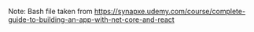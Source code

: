 Note: Bash file taken from https://synapxe.udemy.com/course/complete-guide-to-building-an-app-with-net-core-and-react